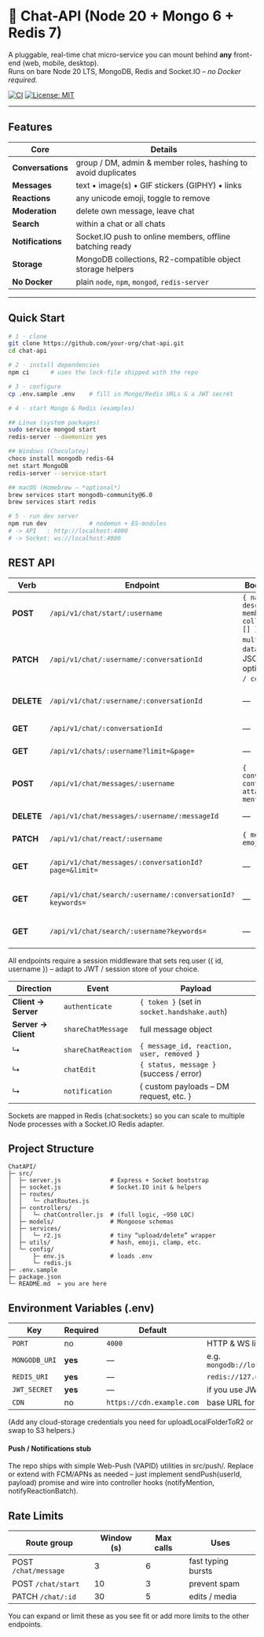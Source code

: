 # 💬 Chat-API (Node 20 + Mongo 6 + Redis 7)

A pluggable, real-time chat micro-service you can mount behind **any** front-end
(web, mobile, desktop).  
Runs on bare Node 20 LTS, MongoDB, Redis and Socket.IO – *no Docker required*.

[![CI](https://github.com/your-org/chat-api/actions/workflows/ci.yml/badge.svg)](https://github.com/your-org/chat-api/actions)
[![License: MIT](https://img.shields.io/badge/License-MIT-green.svg)](LICENSE)

---

## Features

| Core | Details |
| --- | --- |
| **Conversations** | group / DM, admin & member roles, hashing to avoid duplicates |
| **Messages** | text • image(s) • GIF stickers (GIPHY) • links |
| **Reactions** | any unicode emoji, toggle to remove |
| **Moderation** | delete own message, leave chat |
| **Search** | within a chat or all chats |
| **Notifications** | Socket.IO push to online members, offline batching ready |
| **Storage** | MongoDB collections, R2-compatible object storage helpers |
| **No Docker** | plain `node`, `npm`, `mongod`, `redis-server` |

---

## Quick Start

```bash
# 1 · clone
git clone https://github.com/your-org/chat-api.git
cd chat-api

# 2 · install dependencies
npm ci      # uses the lock-file shipped with the repo

# 3 · configure
cp .env.sample .env    # fill in Mongo/Redis URLs & a JWT secret

# 4 · start Mongo & Redis (examples)

## Linux (system packages)
sudo service mongod start
redis-server --daemonize yes

## Windows (Chocolatey)
choco install mongodb redis-64
net start MongoDB
redis-server --service-start

## macOS (Homebrew – *optional*)
brew services start mongodb-community@6.0
brew services start redis

# 5 · run dev server
npm run dev            # nodemon + ES-modules
# -> API   : http://localhost:4000
# -> Socket: ws://localhost:4000
```

## REST API

| Verb       | Endpoint                                                  | Body / Params                                                      | Description                           |
| ---------- | --------------------------------------------------------- | ------------------------------------------------------------------ | ------------------------------------- |
| **POST**   | `/api/v1/chat/start/:username`                            | `{ name?, description?, members[], collaborators?[] }`             | Create conversation (DM if 2 members) |
| **PATCH**  | `/api/v1/chat/:username/:conversationId`                  | `multipart/form-data` (`data` JSON + optional `media[] / cover[]`) | Edit name / desc / theme / cover / bg |
| **DELETE** | `/api/v1/chat/:username/:conversationId`                  | —                                                                  | Leave (or delete if last member)      |
| **GET**    | `/api/v1/chat/:conversationId`                            | —                                                                  | Conversation by id                    |
| **GET**    | `/api/v1/chats/:username?limit=&page=`                    | —                                                                  | Paginated list for user               |
| **POST**   | `/api/v1/chat/messages/:username`                         | `{ conversationId, content, type, attachment?, mentions?[] }`      | Send text / sticker / link            |
| **DELETE** | `/api/v1/chat/messages/:username/:messageId`              | —                                                                  | Delete own message                    |
| **PATCH**  | `/api/v1/chat/react/:username`                            | `{ messageId, emoji }`                                             | Toggle reaction                       |
| **GET**    | `/api/v1/chat/messages/:conversationId?page=&limit=`      | —                                                                  | Paginated message history             |
| **GET**    | `/api/v1/chat/search/:username/:conversationId?keywords=` | —                                                                  | Search inside one chat                |
| **GET**    | `/api/v1/chat/search/:username?keywords=`                 | —                                                                  | Search across all user chats          |

All endpoints require a session middleware that sets req.user
({ id, username }) – adapt to JWT / session store of your choice.

| Direction           | Event               | Payload                                      |
| ------------------- | ------------------- | -------------------------------------------- |
| **Client → Server** | `authenticate`      | `{ token }` (set in `socket.handshake.auth`) |
| **Server → Client** | `shareChatMessage`  | full message object                          |
| ↳                   | `shareChatReaction` | `{ message_id, reaction, user, removed }`    |
| ↳                   | `chatEdit`          | `{ status, message }` (success / error)      |
| ↳                   | `notification`      | { custom payloads – DM request, etc. }       |

Sockets are mapped in Redis (chat:sockets:<username>) so you can scale to
multiple Node processes with a Socket.IO Redis adapter.

## Project Structure
```
ChatAPI/
├─ src/
│  ├─ server.js              # Express + Socket bootstrap
│  ├─ socket.js              # Socket.IO init & helpers
│  ├─ routes/
│  │   └─ chatRoutes.js
│  ├─ controllers/
│  │   └─ chatController.js  # (full logic, ~950 LOC)
│  ├─ models/                # Mongoose schemas
│  ├─ services/
│  │   └─ r2.js              # tiny “upload/delete” wrapper
│  ├─ utils/                 # hash, emoji, clamp, etc.
│  └─ config/
│      ├─ env.js             # loads .env
│      └─ redis.js
├─ .env.sample
├─ package.json
└─ README.md  ← you are here
```

## Environment Variables (.env)

| Key           | Required | Default                   | Notes                                    |
| ------------- | -------- | ------------------------- | ---------------------------------------- |
| `PORT`        | no       | `4000`                    | HTTP & WS listen port                    |
| `MONGODB_URI` | **yes**  | —                         | e.g. `mongodb://localhost:27017/chatapi` |
| `REDIS_URI`   | **yes**  | —                         | `redis://127.0.0.1:6379`                 |
| `JWT_SECRET`  | **yes**  | —                         | if you use JWT auth                      |
| `CDN`         | no       | `https://cdn.example.com` | base URL for R2 / S3 files               |

(Add any cloud-storage credentials you need for uploadLocalFolderToR2 or swap to S3 helpers.)

#### Push / Notifications stub

The repo ships with simple Web-Push (VAPID) utilities in src/push/.
Replace or extend with FCM/APNs as needed – just implement sendPush(userId, payload) promise and wire into controller hooks (notifyMention, notifyReactionBatch).

## Rate Limits

| Route group          | Window (s) | Max calls | Uses               |
| -------------------- | ---------- | --------- | ------------------ |
| POST `/chat/message` | 3          | 6         | fast typing bursts |
| POST `/chat/start`   | 10         | 3         | prevent spam       |
| PATCH `/chat/:id`    | 30         | 5         | edits / media      |

You can expand or limit these as you see fit or add more limits to the other endpoints.